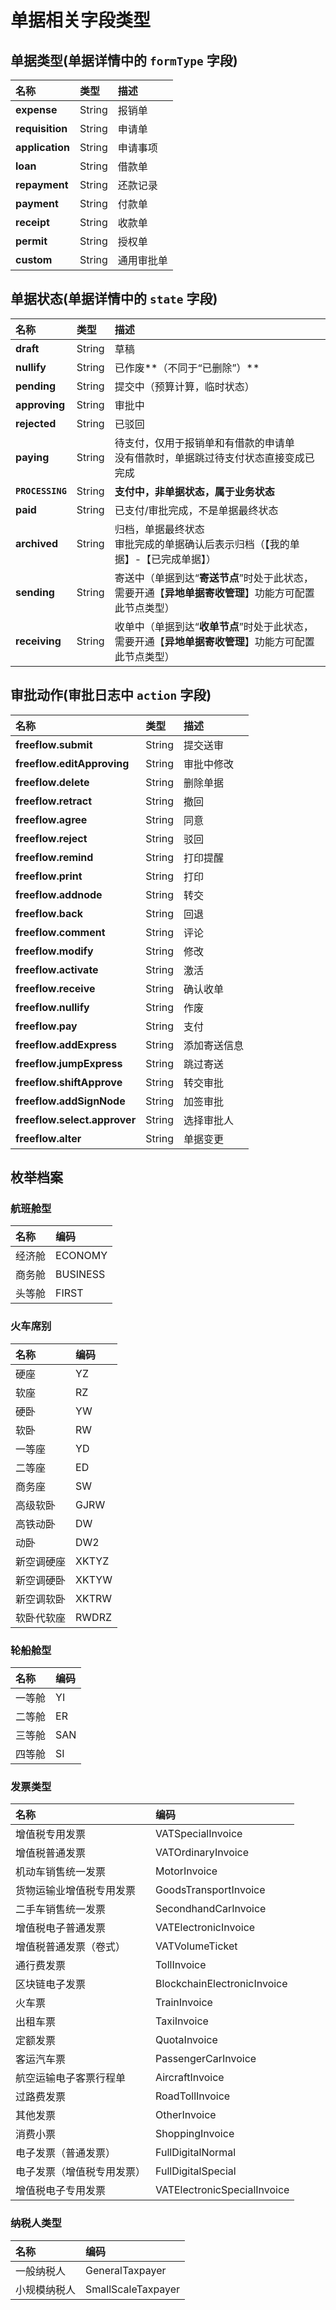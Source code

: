 # 单据相关字段类型

## 单据类型(单据详情中的 `formType` 字段)

| 名称 | 类型 | 描述 |
| :--- | :--- | :--- |
| **expense**     | String  | 报销单 |
| **requisition** | String  | 申请单 |
| **application** | String  | 申请事项 |
| **loan**        | String  | 借款单 |
| **repayment**   | String  | 还款记录 |
| **payment**     | String  | 付款单 |
| **receipt**     | String  | 收款单 |
| **permit**      | String  | 授权单 |
| **custom**      | String  | 通用审批单 |

## 单据状态(单据详情中的 `state` 字段)

| 名称 | 类型 | 描述 |
| :--- | :--- | :--- |
| **draft**      | String  | 草稿 |
| **nullify**    | String  | 已作废**（不同于“已删除”）** |
| **pending**    | String  | 提交中（预算计算，临时状态）|
| **approving**  | String  | 审批中 |
| **rejected**   | String  | 已驳回 |
| **paying**     | String  | 待支付，仅用于报销单和有借款的申请单<br/>没有借款时，单据跳过待支付状态直接变成已完成 |
| **`PROCESSING`** | String  | **支付中，非单据状态，属于业务状态** |
| **paid**       | String  | 已支付/审批完成，不是单据最终状态 |
| **archived**   | String  | 归档，单据最终状态<br/>审批完成的单据确认后表示归档（【我的单据】-【已完成单据】） |
| **sending**    | String  | 寄送中（单据到达“**寄送节点**”时处于此状态，需要开通【**异地单据寄收管理**】功能方可配置此节点类型）|
| **receiving**  | String  | 收单中（单据到达“**收单节点**”时处于此状态，需要开通【**异地单据寄收管理**】功能方可配置此节点类型）|

## 审批动作(审批日志中 `action` 字段)

| 名称 | 类型 | 描述 |
| :--- | :--- | :--- |
| **freeflow.submit**       | String  | 提交送审    |
| **freeflow.editApproving**| String  | 审批中修改  |
| **freeflow.delete**       | String  | 删除单据    |
| **freeflow.retract**      | String  | 撤回       |
| **freeflow.agree**        | String  | 同意       |
| **freeflow.reject**       | String  | 驳回       | 
| **freeflow.remind**       | String  | 打印提醒    |
| **freeflow.print**        | String  | 打印       | 
| **freeflow.addnode**      | String  | 转交       | 
| **freeflow.back**         | String  | 回退       | 
| **freeflow.comment**      | String  | 评论       | 
| **freeflow.modify**       | String  | 修改       |  
| **freeflow.activate**     | String  | 激活       | 
| **freeflow.receive**      | String  | 确认收单    | 
| **freeflow.nullify**      | String  | 作废       |
| **freeflow.pay**          | String  | 支付       |
| **freeflow.addExpress**   | String  | 添加寄送信息 |
| **freeflow.jumpExpress**  | String  | 跳过寄送    |
| **freeflow.shiftApprove** | String  | 转交审批    |
| **freeflow.addSignNode**  | String  | 加签审批    |
| **freeflow.select.approver**  | String  | 选择审批人 |
| **freeflow.alter**        | String  | 单据变更 |

## 枚举档案
### 航班舱型
| 名称 | 编码 |
| :--- | :--- |
| 经济舱 | ECONOMY |
| 商务舱 | BUSINESS |
| 头等舱 | FIRST |

### 火车席别
| 名称 | 编码 |
| :--- | :--- |
| 硬座 | YZ   |
| 软座 | RZ   |
| 硬卧 | YW   |
| 软卧 | RW   |
| 一等座  | YD   |
| 二等座  | ED   |
| 商务座  | SW   |
| 高级软卧 | GJRW |
| 高铁动卧 | DW   |
| 动卧    | DW2  |
| 新空调硬座 | XKTYZ   |
| 新空调硬卧 | XKTYW   |
| 新空调软卧 | XKTRW   |
| 软卧代软座 | RWDRZ   |

### 轮船舱型
| 名称 | 编码 |
| :--- | :--- |
| 一等舱 | YI  |
| 二等舱 | ER  |
| 三等舱 | SAN |
| 四等舱 | SI  |

### 发票类型
| 名称 | 编码 |
| :--- | :--- |
| 增值税专用发票 | VATSpecialInvoice |
| 增值税普通发票 | VATOrdinaryInvoice | 
| 机动车销售统一发票 | MotorInvoice |
| 货物运输业增值税专用发票 | GoodsTransportInvoice |
| 二手车销售统一发票 | SecondhandCarInvoice | 
| 增值税电子普通发票 | VATElectronicInvoice |
| 增值税普通发票（卷式）| VATVolumeTicket |
| 通行费发票 | TollInvoice |
| 区块链电子发票 | BlockchainElectronicInvoice |
| 火车票 | TrainInvoice |
| 出租车票 | TaxiInvoice |
| 定额发票 | QuotaInvoice |
| 客运汽车票 | PassengerCarInvoice |
| 航空运输电子客票行程单 | AircraftInvoice |
| 过路费发票 | RoadTollInvoice |
| 其他发票 | OtherInvoice |
| 消费小票 | ShoppingInvoice |
| 电子发票（普通发票）| FullDigitalNormal |
| 电子发票（增值税专用发票）| FullDigitalSpecial |
| 增值税电子专用发票 | VATElectronicSpecialInvoice | 

### 纳税人类型
| 名称 | 编码 |
| :--- | :--- |
| 一般纳税人 | GeneralTaxpayer |
| 小规模纳税人 | SmallScaleTaxpayer |






